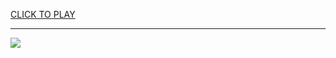
<a href="https://premium76.site?title=unblocked_games_24h.&ref=13M">CLICK TO PLAY</a></h3>
<hr>

<a href="https://premium76.site?title=unblocked_games_24h.&ref=13M"><img src="https://clearcache.store/games.png"></a>


